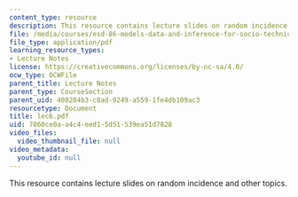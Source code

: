 ```yaml
---
content_type: resource
description: This resource contains lecture slides on random incidence and other topics.
file: /media/courses/esd-86-models-data-and-inference-for-socio-technical-systems-spring-2007/7060ce0aa4c4eed15d51539ea51d7828_lec6.pdf
file_type: application/pdf
learning_resource_types:
- Lecture Notes
license: https://creativecommons.org/licenses/by-nc-sa/4.0/
ocw_type: OCWFile
parent_title: Lecture Notes
parent_type: CourseSection
parent_uid: 408284b3-c8ad-9249-a559-1fe4db109ac3
resourcetype: Document
title: lec6.pdf
uid: 7060ce0a-a4c4-eed1-5d51-539ea51d7828
video_files:
  video_thumbnail_file: null
video_metadata:
  youtube_id: null
---
```

This resource contains lecture slides on random incidence and other topics.